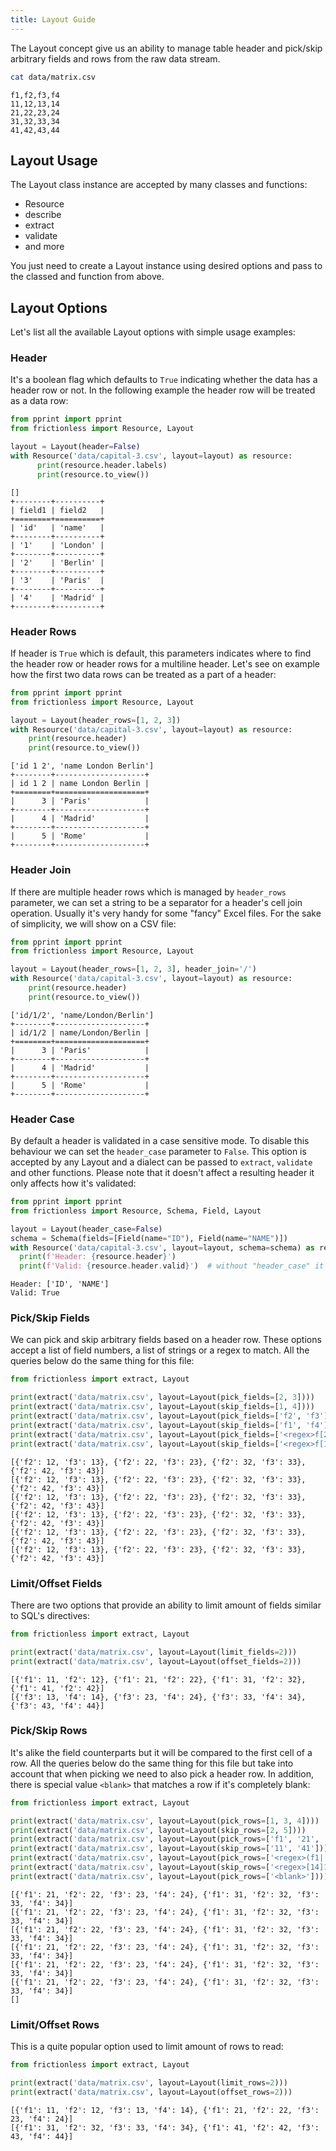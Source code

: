 ```yaml
---
title: Layout Guide
---
```


The Layout concept give us an ability to manage table header and pick/skip arbitrary fields and rows from the raw data stream.

```bash script title="CLI"
cat data/matrix.csv
```
```csv
f1,f2,f3,f4
11,12,13,14
21,22,23,24
31,32,33,34
41,42,43,44
```

## Layout Usage

The Layout class instance are accepted by many classes and functions:

- Resource
- describe
- extract
- validate
- and more

You just need to create a Layout instance using desired options and pass to the classed and function from above.

## Layout Options

Let's list all the available Layout options with simple usage examples:

### Header

It's a boolean flag which defaults to `True` indicating whether the data has a header row or not. In the following example the header row will be treated as a data row:

```python script title="Python"
from pprint import pprint
from frictionless import Resource, Layout

layout = Layout(header=False)
with Resource('data/capital-3.csv', layout=layout) as resource:
      print(resource.header.labels)
      print(resource.to_view())
```
```
[]
+--------+----------+
| field1 | field2   |
+========+==========+
| 'id'   | 'name'   |
+--------+----------+
| '1'    | 'London' |
+--------+----------+
| '2'    | 'Berlin' |
+--------+----------+
| '3'    | 'Paris'  |
+--------+----------+
| '4'    | 'Madrid' |
+--------+----------+
```

### Header Rows

If header is `True` which is default, this parameters indicates where to find the header row or header rows for a multiline header. Let's see on example how the first two data rows can be treated as a part of a header:

```python script title="Python"
from pprint import pprint
from frictionless import Resource, Layout

layout = Layout(header_rows=[1, 2, 3])
with Resource('data/capital-3.csv', layout=layout) as resource:
    print(resource.header)
    print(resource.to_view())
```
```
['id 1 2', 'name London Berlin']
+--------+--------------------+
| id 1 2 | name London Berlin |
+========+====================+
|      3 | 'Paris'            |
+--------+--------------------+
|      4 | 'Madrid'           |
+--------+--------------------+
|      5 | 'Rome'             |
+--------+--------------------+
```

### Header Join

If there are multiple header rows which is managed by `header_rows` parameter, we can set a string to be a separator for a header's cell join operation. Usually it's very handy for some "fancy" Excel files. For the sake of simplicity, we will show on a CSV file:

```python script title="Python"
from pprint import pprint
from frictionless import Resource, Layout

layout = Layout(header_rows=[1, 2, 3], header_join='/')
with Resource('data/capital-3.csv', layout=layout) as resource:
    print(resource.header)
    print(resource.to_view())
```
```
['id/1/2', 'name/London/Berlin']
+--------+--------------------+
| id/1/2 | name/London/Berlin |
+========+====================+
|      3 | 'Paris'            |
+--------+--------------------+
|      4 | 'Madrid'           |
+--------+--------------------+
|      5 | 'Rome'             |
+--------+--------------------+
```

### Header Case

By default a header is validated in a case sensitive mode. To disable this behaviour we can set the `header_case` parameter to `False`. This option is accepted by any Layout and a dialect can be passed to `extract`, `validate` and other functions. Please note that it doesn't affect a resulting header it only affects how it's validated:

```python script title="Python"
from pprint import pprint
from frictionless import Resource, Schema, Field, Layout

layout = Layout(header_case=False)
schema = Schema(fields=[Field(name="ID"), Field(name="NAME")])
with Resource('data/capital-3.csv', layout=layout, schema=schema) as resource:
  print(f'Header: {resource.header}')
  print(f'Valid: {resource.header.valid}')  # without "header_case" it will have 2 errors
```
```
Header: ['ID', 'NAME']
Valid: True
```

### Pick/Skip Fields

We can pick and skip arbitrary fields based on a header row. These options accept a list of field numbers, a list of strings or a regex to match. All the queries below do the same thing for this file:

```python script title="Python"
from frictionless import extract, Layout

print(extract('data/matrix.csv', layout=Layout(pick_fields=[2, 3])))
print(extract('data/matrix.csv', layout=Layout(skip_fields=[1, 4])))
print(extract('data/matrix.csv', layout=Layout(pick_fields=['f2', 'f3'])))
print(extract('data/matrix.csv', layout=Layout(skip_fields=['f1', 'f4'])))
print(extract('data/matrix.csv', layout=Layout(pick_fields=['<regex>f[23]'])))
print(extract('data/matrix.csv', layout=Layout(skip_fields=['<regex>f[14]'])))
```
```
[{'f2': 12, 'f3': 13}, {'f2': 22, 'f3': 23}, {'f2': 32, 'f3': 33}, {'f2': 42, 'f3': 43}]
[{'f2': 12, 'f3': 13}, {'f2': 22, 'f3': 23}, {'f2': 32, 'f3': 33}, {'f2': 42, 'f3': 43}]
[{'f2': 12, 'f3': 13}, {'f2': 22, 'f3': 23}, {'f2': 32, 'f3': 33}, {'f2': 42, 'f3': 43}]
[{'f2': 12, 'f3': 13}, {'f2': 22, 'f3': 23}, {'f2': 32, 'f3': 33}, {'f2': 42, 'f3': 43}]
[{'f2': 12, 'f3': 13}, {'f2': 22, 'f3': 23}, {'f2': 32, 'f3': 33}, {'f2': 42, 'f3': 43}]
[{'f2': 12, 'f3': 13}, {'f2': 22, 'f3': 23}, {'f2': 32, 'f3': 33}, {'f2': 42, 'f3': 43}]
```

### Limit/Offset Fields

There are two options that provide an ability to limit amount of fields similar to SQL's directives:

```python script title="Python"
from frictionless import extract, Layout

print(extract('data/matrix.csv', layout=Layout(limit_fields=2)))
print(extract('data/matrix.csv', layout=Layout(offset_fields=2)))
```
```
[{'f1': 11, 'f2': 12}, {'f1': 21, 'f2': 22}, {'f1': 31, 'f2': 32}, {'f1': 41, 'f2': 42}]
[{'f3': 13, 'f4': 14}, {'f3': 23, 'f4': 24}, {'f3': 33, 'f4': 34}, {'f3': 43, 'f4': 44}]
```

### Pick/Skip Rows

It's alike the field counterparts but it will be compared to the first cell of a row. All the queries below do the same thing for this file but take into account that when picking we need to also pick a header row. In addition, there is special value `<blank>` that matches a row if it's completely blank:

```python script title="Python"
from frictionless import extract, Layout

print(extract('data/matrix.csv', layout=Layout(pick_rows=[1, 3, 4])))
print(extract('data/matrix.csv', layout=Layout(skip_rows=[2, 5])))
print(extract('data/matrix.csv', layout=Layout(pick_rows=['f1', '21', '31'])))
print(extract('data/matrix.csv', layout=Layout(skip_rows=['11', '41'])))
print(extract('data/matrix.csv', layout=Layout(pick_rows=['<regex>(f1|[23]1)'])))
print(extract('data/matrix.csv', layout=Layout(skip_rows=['<regex>[14]1'])))
print(extract('data/matrix.csv', layout=Layout(pick_rows=['<blank>'])))
```
```
[{'f1': 21, 'f2': 22, 'f3': 23, 'f4': 24}, {'f1': 31, 'f2': 32, 'f3': 33, 'f4': 34}]
[{'f1': 21, 'f2': 22, 'f3': 23, 'f4': 24}, {'f1': 31, 'f2': 32, 'f3': 33, 'f4': 34}]
[{'f1': 21, 'f2': 22, 'f3': 23, 'f4': 24}, {'f1': 31, 'f2': 32, 'f3': 33, 'f4': 34}]
[{'f1': 21, 'f2': 22, 'f3': 23, 'f4': 24}, {'f1': 31, 'f2': 32, 'f3': 33, 'f4': 34}]
[{'f1': 21, 'f2': 22, 'f3': 23, 'f4': 24}, {'f1': 31, 'f2': 32, 'f3': 33, 'f4': 34}]
[{'f1': 21, 'f2': 22, 'f3': 23, 'f4': 24}, {'f1': 31, 'f2': 32, 'f3': 33, 'f4': 34}]
[]
```

### Limit/Offset Rows

This is a quite popular option used to limit amount of rows to read:

```python script title="Python"
from frictionless import extract, Layout

print(extract('data/matrix.csv', layout=Layout(limit_rows=2)))
print(extract('data/matrix.csv', layout=Layout(offset_rows=2)))
```
```
[{'f1': 11, 'f2': 12, 'f3': 13, 'f4': 14}, {'f1': 21, 'f2': 22, 'f3': 23, 'f4': 24}]
[{'f1': 31, 'f2': 32, 'f3': 33, 'f4': 34}, {'f1': 41, 'f2': 42, 'f3': 43, 'f4': 44}]
```
